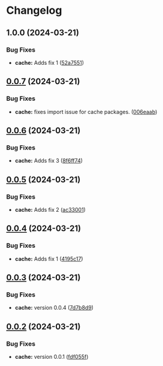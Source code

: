 # Changelog

## 1.0.0 (2024-03-21)


### Bug Fixes

* **cache:** Adds fix 1 ([52a7551](https://github.com/coderkakarrot/monorepo-pkg-automation-bot-example-1/commit/52a7551c9919b6c6b5da5fe96adc0b841f5e6b65))

## [0.0.7](https://github.com/coderkakarrot/monorepo-pkg-automation-bot-example/compare/cache/v0.0.6...cache/v0.0.7) (2024-03-21)


### Bug Fixes

* **cache:** fixes import issue for cache packages. ([006eaab](https://github.com/coderkakarrot/monorepo-pkg-automation-bot-example/commit/006eaab9c6ea45ca045ec77139404aceb38024c7))

## [0.0.6](https://github.com/coderkakarrot/monorepo-pkg-automation-bot-example/compare/cache/v0.0.5...cache/v0.0.6) (2024-03-21)


### Bug Fixes

* **cache:** Adds fix 3 ([8f6ff74](https://github.com/coderkakarrot/monorepo-pkg-automation-bot-example/commit/8f6ff74373bfed37e83176747d6cd9c18cb80baa))

## [0.0.5](https://github.com/coderkakarrot/monorepo-pkg-automation-bot-example/compare/cache/v0.0.4...cache/v0.0.5) (2024-03-21)


### Bug Fixes

* **cache:** Adds fix 2 ([ac33001](https://github.com/coderkakarrot/monorepo-pkg-automation-bot-example/commit/ac3300148212ab8aa569eb155cb9f7b5d5b2af51))

## [0.0.4](https://github.com/coderkakarrot/monorepo-pkg-automation-bot-example/compare/cache/v0.0.3...cache/v0.0.4) (2024-03-21)


### Bug Fixes

* **cache:** Adds fix 1 ([4195c17](https://github.com/coderkakarrot/monorepo-pkg-automation-bot-example/commit/4195c17ac1f5b4b71d756df9273b7d9021d8305c))

## [0.0.3](https://github.com/coderkakarrot/monorepo-pkg-automation-bot-example/compare/cache/v0.0.2...cache/v0.0.3) (2024-03-21)


### Bug Fixes

* **cache:** version 0.0.4 ([7d7b8d9](https://github.com/coderkakarrot/monorepo-pkg-automation-bot-example/commit/7d7b8d91e38283167bf8b7656cfbfb288c63860d))

## [0.0.2](https://github.com/coderkakarrot/monorepo-pkg-automation-bot-example/compare/cache-v0.0.1...cache/v0.0.2) (2024-03-21)


### Bug Fixes

* **cache:** version 0.0.1 ([fdf055f](https://github.com/coderkakarrot/monorepo-pkg-automation-bot-example/commit/fdf055f5dc978203099a8e5686b1c20a8cb23adc))
